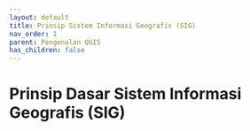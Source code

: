 ```yaml
---
layout: default
title: Prinsip Sistem Informasi Geografis (SIG)
nav_order: 1
parent: Pengenalan QGIS
has_children: false
---
```


# Prinsip Dasar Sistem Informasi Geografis (SIG)




